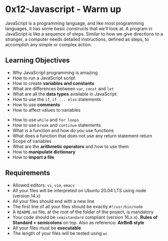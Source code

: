 # 0x12-Javascript - Warm up

JavaScript is a programming language, and like most programming languages, it has some basic constructs that we’ll look at. A program in JavaScript is like a sequence of steps. Similar to how we give directions to a stranger, a computer needs detailed instructions, defined as steps, to accomplish any simple or complex action.

## Learning Objectives

* Why JavaScript programming is amazing
* How to run a JavaScript script
* How to create __variables and constants__
* What are differences between `var`, `const` and `let`
* What are all the __data types__ available in JavaScript
* How to use the `if`, `if ... else` statements
* How to use __comments__
* How to affect values to variables
- How to use `while` and `for loops`
- How to use `break` and `continue` statements
- What is a function and how do you use functions
- What does a function that does not use any return statement return
- Scope of variables
- What are the __arithmetic operators__ and how to use them
- How to __manipulate dictionary__
- How to __import a file__

## Requirements

- Allowed editors: `vi`, `vim`, `emacs`
- All your files will be interpreted on Ubuntu 20.04 LTS using node (version 14.x)
- All your files should end with a new line
- The first line of all your files should be exactly `#!/usr/bin/node`
- A `README.md` file, at the root of the folder of the project, is mandatory
- Your code should be `semistandard` compliant (version 16.x.x). __Rules of Standard + semicolons__ on top. Also as reference: __AirBnB style__
- All your files must be __executable__
- The length of your files will be tested using `wc`

